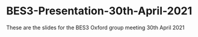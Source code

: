 # BES3-Presentation-30th-April-2021
These are the slides for the BES3 Oxford group meeting 30th April 2021
